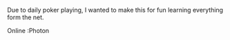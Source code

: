 Due to daily poker playing, I wanted to make this for fun
learning everything form the net.

Online :Photon

